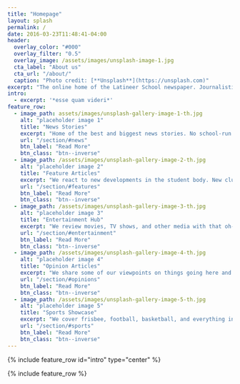 ```yaml
---
title: "Homepage"
layout: splash
permalink: /
date: 2016-03-23T11:48:41-04:00
header:
  overlay_color: "#000"
  overlay_filter: "0.5"
  overlay_image: /assets/images/unsplash-image-1.jpg
  cta_label: "About us"
  cta_url: "/about/"
  caption: "Photo credit: [**Unsplash**](https://unsplash.com)"
excerpt: "The online home of the Latineer School newspaper. Journalistic integrity is our middle name."
intro: 
  - excerpt: '*esse quam videri*'
feature_row:
  - image_path: assets/images/unsplash-gallery-image-1-th.jpg
    alt: "placeholder image 1"
    title: "News Stories"
    excerpt: "Home of the best and biggest news stories. No school-run news publications even come close."
    url: "/section/#news"
    btn_label: "Read More"
    btn_class: "btn--inverse"
  - image_path: /assets/images/unsplash-gallery-image-2-th.jpg
    alt: "placeholder image 2"
    title: "Feature Articles"
    excerpt: "We react to new developments in the student body. New clubs, school events, and school policy? We cover it all here."
    url: "/section/#features"
    btn_label: "Read More"
    btn_class: "btn--inverse"
  - image_path: /assets/images/unsplash-gallery-image-3-th.jpg
    alt: "placeholder image 3"
    title: "Entertainment Hub"
    excerpt: "We review movies, TV shows, and other media with that oh-so-critical TBLS lens."
    url: "/section/#entertainment"
    btn_label: "Read More"
    btn_class: "btn--inverse"
  - image_path: /assets/images/unsplash-gallery-image-4-th.jpg
    alt: "placeholder image 4"
    title: "Opinion Articles"
    excerpt: "We share some of our viewpoints on things going here and around the world."
    url: "/section/#opinions"
    btn_label: "Read More"
    btn_class: "btn--inverse"
  - image_path: /assets/images/unsplash-gallery-image-5-th.jpg
    alt: "placeholder image 5"
    title: "Sports Showcase"
    excerpt: "We cover frisbee, football, basketball, and everything in between."
    url: "/section/#sports"
    btn_label: "Read More"
    btn_class: "btn--inverse"
---
```


{% include feature_row id="intro" type="center" %}

{% include feature_row %}
